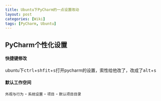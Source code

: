 ```yaml
---
title: Ubuntu下PyCharm的一点设置改动
layout: post
categories: [Wiki]
tags: [PyCharm, Ubuntu]
---
```

## PyCharm个性化设置

#### 快捷键修改

ubuntu下<kbd>ctrl</kbd>+<kbd>shfit</kbd>+<kbd>s</kbd>打开pycharm的设置，索性给他改了，改成了<kbd>alt</kbd>+<kbd>s</kbd>

#### 默认工作空间

`外观与行为` - `系统设置` - `项目` - `默认项目目录`